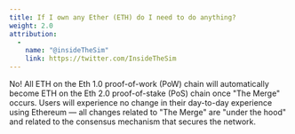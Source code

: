 ```yaml
---
title: If I own any Ether (ETH) do I need to do anything?
weight: 2.0
attribution:
  -
    name: "@insideTheSim"
    link: https://twitter.com/InsideTheSim
---
```


No! All ETH on the Eth 1.0 proof-of-work (PoW) chain will automatically become ETH on the
Eth 2.0 proof-of-stake (PoS) chain once "The Merge" occurs. Users will experience no change
in their day-to-day experience using Ethereum — all changes related to "The Merge" are "under the hood" and
related to the consensus mechanism that secures the network.